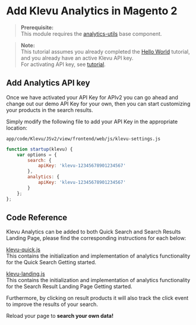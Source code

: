# Add Klevu Analytics in Magento 2

> **Prerequisite:**  
> This module requires the [analytics-utils](/components/analytics-utils) base component.

>**Note:**  
>This tutorial assumes you already completed the [Hello World](/getting-started/1-hello-world/magento2) tutorial, and you already have an active Klevu API key.  
>For activating API key, see [tutorial](/getting-started/5-your-api-key/magento2). 

## Add Analytics API key

Once we have activated your API Key for APIv2 you can go ahead and change out
our demo API Key for your own, then you can start customizing your products
in the search results.

Simply modify the following file to add your API Key in the appropriate location:

`app/code/Klevu/JSv2/view/frontend/web/js/klevu-settings.js` 

```js
function startup(klevu) {
    var options = {
        search: {
            apiKey: 'klevu-12345678901234567'
        },
        analytics: {
            apiKey: 'klevu-12345678901234567'
        }
    };
};
```

## Code Reference

Klevu Analytics can be added to both Quick Search and Search Results Landing Page,
please find the corresponding instructions for each below:

[klevu-quick.js](/getting-started/1-hello-world/magento2/resources/app/code/Klevu/JSv2/view/frontend/web/js/quick/klevu-quick.js#L279)  
This contains the initialization and implementation of analytics functionality for the Quick Search Getting started.   

[klevu-landing.js](/getting-started/1-hello-world/magento2/resources/app/code/Klevu/JSv2/view/frontend/web/js/landing/klevu-landing.js#L375)  
This contains the initialization and implementation of analytics functionality for the Search Result Landing Page Getting started.   
  
Furthermore, by clicking on result products it will also track the click event to improve the results of your search.  

Reload your page to **search your own data!**